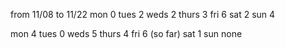 from 11/08 to 11/22
mon 0
tues 2
weds 2
thurs 3
fri 6
sat 2
sun 4

mon 4
tues 0
weds 5
thurs 4
fri 6 (so far)
sat 1
sun none
